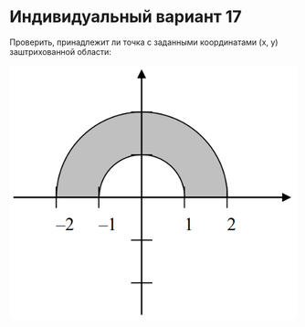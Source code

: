 # Индивидуальный вариант 17

Проверить, принадлежит ли точка с заданными координатами (x, y) заштрихованной области:

![](./assets/Рисунок1.png)